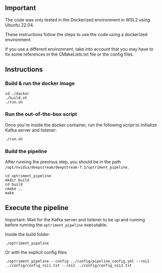 ## Important

The code was only tested in the Dockerized environment in WSL2 using Ubuntu 22.04.

These instructions follow the steps to use the code using a dockerized environment.

If you use a different environment, take into account that you may have to fix some references in the CMakeLists.txt file or the config files.

## Instructions

### Build & run the docker image

```
cd ./docker
./build.sh
./run.sh
```

### Run the out-of-the-box script

Once you're inside the docker container, run the following script to initialize Kafka server and listener:

```
./run.sh
```

### Build the pipeline

After running the previous step, you should be in the path `/opt/nvidia/deepstream/deepstream-7.1/optriment_pipeline`.

```
cd optriment_pipeline
mkdir build
cd build
cmake ..
make
```

## Execute the pipeline

Important: Wait for the Kafka server and listener to be up and running before running the `optriment_pipeline` executable.

Inside the build folder:

```
./optriment_pipeline
```

Or with the explicit config files:
```
./optriment_pipeline --config ../config/pipeline_config.yml --roi1 ../config/config_roi1.txt --roi2 ../config/config_roi2.txt
```





